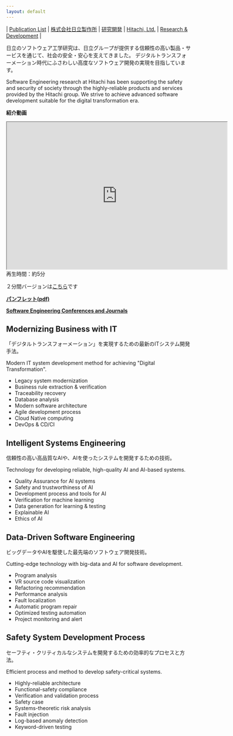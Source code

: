 ```yaml
---
layout: default
---
```


| [Publication List](publications.html) | [株式会社日立製作所](https://www.hitachi.co.jp/) | [研究開発](https://www.hitachi.co.jp/rd/index.html) | [Hitachi, Ltd.](https://www.hitachi.com/) | [Research & Development](https://www.hitachi.com/rd/index.html) |


日立のソフトウェア工学研究は、日立グループが提供する信頼性の高い製品・サービスを通じて、社会の安全・安心を支えてきました。
デジタルトランスフォーメーション時代にふさわしい高度なソフトウェア開発の実現を目指しています。

Software Engineering research at Hitachi has been supporting the safety and security of society through the highly-reliable products and services provided by the Hitachi group.
We strive to achieve advanced software development suitable for the digital transformation era.

**紹介動画**

<div>
<iframe width="600" height="400" src="https://www.youtube.com/embed/VV4KXtKip1o"></iframe>
</div>
再生時間：約5分

２分間バージョンは[こちら](https://www.youtube.com/watch?v=1RDdBRm3yco)です

**[パンフレット(pdf)](https://hitachi-dx-engineering-research.github.io/pdf/2024DXEngineering.pdf)**

**[Software Engineering Conferences and Journals](confAndJournals.html)**


## Modernizing Business with IT

「デジタルトランスフォーメーション」を実現するための最新のITシステム開発手法。

Modern IT system development method for achieving "Digital Transformation".

- Legacy system modernization
- Business rule extraction & verification
- Traceability recovery
- Database analysis
- Modern software architecture
- Agile development process
- Cloud Native computing
- DevOps & CD/CI

## Intelligent Systems Engineering

信頼性の高い高品質なAIや、AIを使ったシステムを開発するための技術。

Technology for developing reliable, high-quality AI and AI-based systems.

- Quality Assurance for AI systems
- Safety and trustworthiness of AI
- Development process and tools for AI
- Verification for machine learning
- Data generation for learning & testing
- Explainable AI
- Ethics of AI

## Data-Driven Software Engineering

ビッグデータやAIを駆使した最先端のソフトウェア開発技術。

Cutting-edge technology with big-data and AI for software development.

- Program analysis
- VR source code visualization
- Refactoring recommendation
- Performance analysis
- Fault localization
- Automatic program repair
- Optimized testing automation
- Project monitoring and alert

## Safety System Development Process

セーフティ・クリティカルなシステムを開発するための効率的なプロセスと方法。

Efficient process and method to develop safety-critical systems.

- Highly-reliable architecture
- Functional-safety compliance
- Verification and validation process
- Safety case
- Systems-theoretic risk analysis
- Fault injection
- Log-based anomaly detection
- Keyword-driven testing
